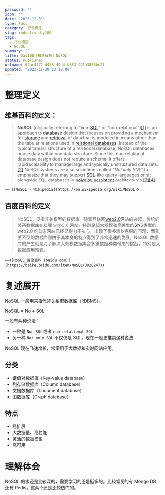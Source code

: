 ```yaml
---
password: ""
icon: ""
date: "2023-12-30"
type: Post
category: 行业概念
slug: industry-day100
tags:
  - 行业概念
  - NoSQL
summary: ""
title: Day100【概念解析】NoSQL
status: Published
urlname: 04ac4579-d4f8-49d4-b653-922a3886bc2f
updated: "2023-12-30 13:18:00"
---
```


# 整理定义

## 维基百科的定义：

> **NoSQL** (originally referring to "non-[SQL](https://en.wikipedia.org/wiki/SQL)" or "non-relational")[[1]](https://en.wikipedia.org/wiki/NoSQL#cite_note-1) is an approach to [database](https://en.wikipedia.org/wiki/Database) design that focuses on providing a mechanism for [storage](https://en.wikipedia.org/wiki/Computer_data_storage) and [retrieval](https://en.wikipedia.org/wiki/Data_retrieval) of data that is modeled in means other than the tabular relations used in [relational databases](https://en.wikipedia.org/wiki/Relational_database). Instead of the typical tabular structure of a relational database, NoSQL databases house data within one data structure. Since this non-relational database design does not require a schema, it offers rapid scalability to manage large and typically unstructured data sets.[[2]](https://en.wikipedia.org/wiki/NoSQL#cite_note-2) NoSQL systems are also sometimes called *"Not only SQL"* to emphasize that they may support [SQL](https://en.wikipedia.org/wiki/SQL)-like query languages or sit alongside SQL databases in [polyglot-persistent](https://en.wikipedia.org/wiki/Polyglot_persistence) architectures.[[3]](https://en.wikipedia.org/wiki/NoSQL#cite_note-3)[[4]](https://en.wikipedia.org/wiki/NoSQL#cite_note-4)

    —— 《[NoSQL - Wikipedia](https://en.wikipedia.org/wiki/NoSQL)》

## 百度百科的定义

> NoSQL，泛指非关系型的数据库。随着互联网[web2.0](https://baike.baidu.com/item/web2.0/97695?fromModule=lemma_inlink)网站的兴起，传统的关系数据库在处理 web2.0 网站，特别是超大规模和高并发的[SNS](https://baike.baidu.com/item/SNS/10242?fromModule=lemma_inlink)类型的 web2.0 纯动态网站已经显得力不从心，出现了很多难以克服的问题，而非关系型的数据库则由于其本身的特点得到了非常迅速的发展。NoSQL 数据库的产生就是为了解决大规模数据集合多重数据种类带来的挑战，特别是大数据应用难题。

    ——《[NoSQL_百度百科 (baidu.com)](https://baike.baidu.com/item/NoSQL/8828247)》

# 复述展开

NoSQL 一般用来指代非关系型数据库（RDBMS）。

NoSQL = No + SQL

一般有两种说法：

- 一种是 `Non SQL` 或者 `non-relational SQL`
- 另一种 `Not only SQL` 不仅仅是 SQL，现在一般更推崇这种说法

NoSQL 现在飞速增长，常常用于大数据和实时网站应用。

## 分类

- 键值对数据库（Key-value database）
- 列存储数据库（Column database）
- 文档数据库（Document database）
- 图数据库（Graph database）

## 特点

- 易扩展
- 大数据量、高性能
- 灵活的数据模型
- 高可用

# 理解体会

NoSQL 的水还是比较深的，需要学习的还是挺多的。比较常见的有 Mongo DB 还有 Redis，这两个还是比较热门的。
